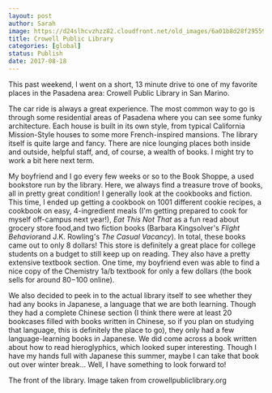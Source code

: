 ```yaml
---
layout: post
author: Sarah
image: https://d24slhcvzhzz82.cloudfront.net/old_images/6a01b8d28f2955970c01b8d299125e970c-pi.jpg
title: Crowell Public Library
categories: [global]
status: Publish
date: 2017-08-18
---
```


This past weekend, I went on a short, 13 minute drive to one of my favorite places in the Pasadena area: Crowell Public Library in San Marino.

The car ride is always a great experience. The most common way to go is through some residential areas of Pasadena where you can see some funky architecture. Each house is built in its own style, from typical California Mission-Style houses to some more French-inspired mansions. 
The library itself is quite large and fancy. There are nice lounging places both inside and outside, helpful staff, and, of course, a wealth of books. I might try to work a bit here next term.

My boyfriend and I go every few weeks or so to the Book Shoppe, a used bookstore run by the library. Here, we always find a treasure trove of books, all in pretty great condition! I generally look at the cookbooks and fiction. This time, I ended up getting a cookbook on 1001 different cookie recipes, a cookbook on easy, 4-ingredient meals (I'm getting prepared to cook for myself off-campus next year!), *Eat This Not That* as a fun read about grocery store food,and two fiction books (Barbara Kingsolver's *Flight Behavior*and J.K. Rowling's *The Casual Vacancy*). In total, these books came out to only 8 dollars! This store is definitely a great place for college students on a budget to still keep up on reading. They also have a pretty extensive textbook section. One time, my boyfriend even was able to find a nice copy of the Chemistry 1a/b textbook for only a few dollars (the book sells for around $80 -$100 online).

We also decided to peek in to the actual library itself to see whether they had any books in Japanese, a language that we are both learning. Though they had a complete Chinese section (I think there were at least 20 bookcases filled with books written in Chinese, so if you plan on studying that language, this is definitely the place to go), they only had a few language-learning books in Japanese. We did come across a book written about how to read hieroglyphics, which looked super interesting. Though I have my hands full with Japanese this summer, maybe I can take that book out over winter break... Well, I have something to look forward to!

The front of the library. Image taken from crowellpubliclibrary.org

